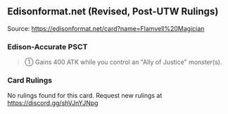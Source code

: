 
## Edisonformat.net (Revised, Post-UTW Rulings)

Source: https://edisonformat.net/card?name=Flamvell%20Magician

### Edison-Accurate PSCT

> ① Gains 400 ATK while you control an "Ally of Justice" monster(s).

### Card Rulings

No rulings found for this card. Request new rulings at https://discord.gg/shVJnYJNpg
            